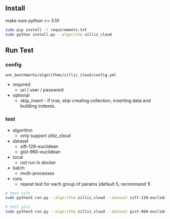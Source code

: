 ## Install

make sure python >= 3.10

```sh
sudo pip install -r requirements.txt
sudo python install.py --algorithm zilliz_cloud
```

## Run Test

### config

`ann_benchmarks/algorithms/zilliz_cloud/config.yml`

- required
    - uri / user / password
- optional
    - skip_insert - if true, skip creating collection, inserting data and building indexes.

### test

- algorithm
    - only support zilliz_cloud
- dataset
    - sift-128-euclidean
    - gist-960-euclidean
- local
    - not run in docker
- batch
    - multi-processes
- runs
    - repeat test for each group of params (default 5, recommand 1)

```sh 
# test sift
sudo python3 run.py --algorithm zilliz_cloud --dataset sift-128-euclidean --batch --runs 1

# test gist
sudo python3 run.py --algorithm zilliz_cloud --dataset gist-960-euclidean --batch --runs 1
```